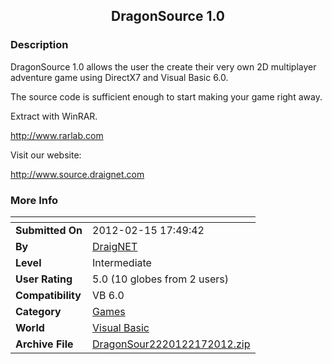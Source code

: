 ﻿<div align="center">

## DragonSource 1\.0


</div>

### Description

DragonSource 1.0 allows the user the create their very own 2D multiplayer adventure game using DirectX7 and Visual Basic 6.0.

The source code is sufficient enough to start making your game right away.

Extract with WinRAR.

http://www.rarlab.com

Visit our website:

http://www.source.draignet.com
 
### More Info
 


<span>             |<span>
---                |---
**Submitted On**   |2012-02-15 17:49:42
**By**             |[DraigNET](https://github.com/Planet-Source-Code/PSCIndex/blob/master/ByAuthor/draignet.md)
**Level**          |Intermediate
**User Rating**    |5.0 (10 globes from 2 users)
**Compatibility**  |VB 6\.0
**Category**       |[Games](https://github.com/Planet-Source-Code/PSCIndex/blob/master/ByCategory/games__1-38.md)
**World**          |[Visual Basic](https://github.com/Planet-Source-Code/PSCIndex/blob/master/ByWorld/visual-basic.md)
**Archive File**   |[DragonSour2220122172012\.zip](https://github.com/Planet-Source-Code/draignet-dragonsource-1-0__1-74265/archive/master.zip)








